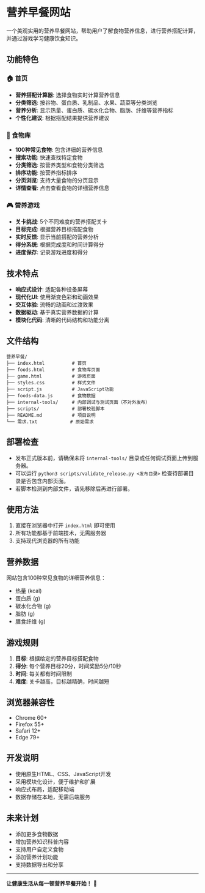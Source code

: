 # 营养早餐网站

一个美观实用的营养早餐网站，帮助用户了解食物营养信息，进行营养搭配计算，并通过游戏学习健康饮食知识。

## 功能特色

### 🏠 首页
- **营养搭配计算器**: 选择食物实时计算营养信息
- **分类筛选**: 按谷物、蛋白质、乳制品、水果、蔬菜等分类浏览
- **营养分析**: 显示热量、蛋白质、碳水化合物、脂肪、纤维等营养指标
- **个性化建议**: 根据搭配结果提供营养建议

### 🍎 食物库
- **100种常见食物**: 包含详细的营养信息
- **搜索功能**: 快速查找特定食物
- **分类筛选**: 按营养类型和食物分类筛选
- **排序功能**: 按营养指标排序
- **分页浏览**: 支持大量食物的分页显示
- **详情查看**: 点击查看食物的详细营养信息

### 🎮 营养游戏
- **关卡挑战**: 5个不同难度的营养搭配关卡
- **目标完成**: 根据营养目标搭配食物
- **实时反馈**: 显示当前搭配的营养分析
- **得分系统**: 根据完成度和时间计算得分
- **进度保存**: 记录游戏进度和得分

## 技术特点

- **响应式设计**: 适配各种设备屏幕
- **现代化UI**: 使用渐变色彩和动画效果
- **交互体验**: 流畅的动画和过渡效果
- **数据驱动**: 基于真实营养数据的计算
- **模块化代码**: 清晰的代码结构和功能分离

## 文件结构

```
营养早餐/
├── index.html          # 首页
├── foods.html          # 食物库页面
├── game.html           # 游戏页面
├── styles.css          # 样式文件
├── script.js           # JavaScript功能
├── foods-data.js       # 食物数据
├── internal-tools/     # 内部调试与测试页面（不对外发布）
├── scripts/            # 部署校验脚本
├── README.md           # 项目说明
└── 需求.txt            # 原始需求
```

## 部署检查

- 发布正式版本前，请确保未将 `internal-tools/` 目录或任何调试页面上传到服务器。
- 可以运行 `python3 scripts/validate_release.py <发布目录>` 检查待部署目录是否包含内部页面。
- 若脚本检测到内部文件，请先移除后再进行部署。

## 使用方法

1. 直接在浏览器中打开 `index.html` 即可使用
2. 所有功能都基于前端技术，无需服务器
3. 支持现代浏览器的所有功能

## 营养数据

网站包含100种常见食物的详细营养信息：
- 热量 (kcal)
- 蛋白质 (g)
- 碳水化合物 (g)
- 脂肪 (g)
- 膳食纤维 (g)

## 游戏规则

1. **目标**: 根据给定的营养目标搭配食物
2. **得分**: 每个营养目标20分，时间奖励5分/10秒
3. **时间**: 每关都有时间限制
4. **难度**: 关卡越高，目标越精确，时间越短

## 浏览器兼容性

- Chrome 60+
- Firefox 55+
- Safari 12+
- Edge 79+

## 开发说明

- 使用原生HTML、CSS、JavaScript开发
- 采用模块化设计，便于维护和扩展
- 响应式布局，适配移动端
- 数据存储在本地，无需后端服务

## 未来计划

- 添加更多食物数据
- 增加营养知识科普内容
- 支持用户自定义食物
- 添加营养计划功能
- 支持数据导出和分享

---

**让健康生活从每一顿营养早餐开始！** 🍳 